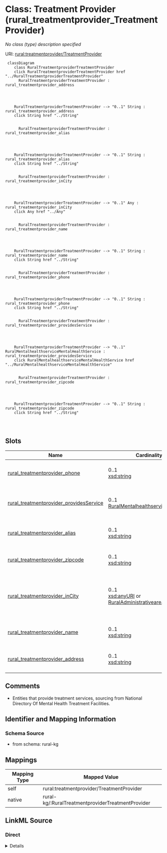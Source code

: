 

# Class: Treatment Provider (rural_treatmentprovider_TreatmentProvider)


_No class (type) description specified_





URI: [rural:treatmentprovider/TreatmentProvider](http://sail.ua.edu/ruralkg/treatmentprovider/TreatmentProvider)






```mermaid
 classDiagram
    class RuralTreatmentproviderTreatmentProvider
    click RuralTreatmentproviderTreatmentProvider href "../RuralTreatmentproviderTreatmentProvider"
      RuralTreatmentproviderTreatmentProvider : rural_treatmentprovider_address
        
          
    
    
    RuralTreatmentproviderTreatmentProvider --> "0..1" String : rural_treatmentprovider_address
    click String href "../String"

        
      RuralTreatmentproviderTreatmentProvider : rural_treatmentprovider_alias
        
          
    
    
    RuralTreatmentproviderTreatmentProvider --> "0..1" String : rural_treatmentprovider_alias
    click String href "../String"

        
      RuralTreatmentproviderTreatmentProvider : rural_treatmentprovider_inCity
        
          
    
    
    RuralTreatmentproviderTreatmentProvider --> "0..1" Any : rural_treatmentprovider_inCity
    click Any href "../Any"

        
      RuralTreatmentproviderTreatmentProvider : rural_treatmentprovider_name
        
          
    
    
    RuralTreatmentproviderTreatmentProvider --> "0..1" String : rural_treatmentprovider_name
    click String href "../String"

        
      RuralTreatmentproviderTreatmentProvider : rural_treatmentprovider_phone
        
          
    
    
    RuralTreatmentproviderTreatmentProvider --> "0..1" String : rural_treatmentprovider_phone
    click String href "../String"

        
      RuralTreatmentproviderTreatmentProvider : rural_treatmentprovider_providesService
        
          
    
    
    RuralTreatmentproviderTreatmentProvider --> "0..1" RuralMentalhealthserviceMentalHealthService : rural_treatmentprovider_providesService
    click RuralMentalhealthserviceMentalHealthService href "../RuralMentalhealthserviceMentalHealthService"

        
      RuralTreatmentproviderTreatmentProvider : rural_treatmentprovider_zipcode
        
          
    
    
    RuralTreatmentproviderTreatmentProvider --> "0..1" String : rural_treatmentprovider_zipcode
    click String href "../String"

        
      
```




<!-- no inheritance hierarchy -->


## Slots

| Name | Cardinality and Range | Description | Inheritance |
| ---  | --- | --- | --- |
| [rural_treatmentprovider_phone](../slots/rural_treatmentprovider_phone.md) | 0..1 <br/> [xsd:string](xsd:string) | No slot (predicate) description specified <br/> 9037 occurrences with subject type rural_treatmentprovider_TreatmentProvider and object type string. | direct |
| [rural_treatmentprovider_providesService](../slots/rural_treatmentprovider_providesService.md) | 0..1 <br/> [RuralMentalhealthserviceMentalHealthService](../classes/RuralMentalhealthserviceMentalHealthService.md) | No slot (predicate) description specified <br/> 442841 occurrences with subject type rural_treatmentprovider_TreatmentProvider and object type rural_mentalhealthservice_MentalHealthService. | direct |
| [rural_treatmentprovider_alias](../slots/rural_treatmentprovider_alias.md) | 0..1 <br/> [xsd:string](xsd:string) | No slot (predicate) description specified <br/> 9037 occurrences with subject type rural_treatmentprovider_TreatmentProvider and object type string. | direct |
| [rural_treatmentprovider_zipcode](../slots/rural_treatmentprovider_zipcode.md) | 0..1 <br/> [xsd:string](xsd:string) | No slot (predicate) description specified <br/> 9037 occurrences with subject type rural_treatmentprovider_TreatmentProvider and object type string. | direct |
| [rural_treatmentprovider_inCity](../slots/rural_treatmentprovider_inCity.md) | 0..1 <br/> [xsd:anyURI](xsd:anyURI)&nbsp;or&nbsp;<br />[RuralAdministrativeareaCity](../classes/RuralAdministrativeareaCity.md) | No slot (predicate) description specified <br/> 8117 occurrences with subject type rural_treatmentprovider_TreatmentProvider and object type rural_administrativearea_City.<br/>920 occurrences with subject type rural_treatmentprovider_TreatmentProvider and object type uri. | direct |
| [rural_treatmentprovider_name](../slots/rural_treatmentprovider_name.md) | 0..1 <br/> [xsd:string](xsd:string) | No slot (predicate) description specified <br/> 9037 occurrences with subject type rural_treatmentprovider_TreatmentProvider and object type string. | direct |
| [rural_treatmentprovider_address](../slots/rural_treatmentprovider_address.md) | 0..1 <br/> [xsd:string](xsd:string) | No slot (predicate) description specified <br/> 9037 occurrences with subject type rural_treatmentprovider_TreatmentProvider and object type string. | direct |









## Comments

* Entities that provide treatment services, sourcing from National Directory Of Mental Health Treatment Facilities.

## Identifier and Mapping Information







### Schema Source


* from schema: rural-kg




## Mappings

| Mapping Type | Mapped Value |
| ---  | ---  |
| self | rural:treatmentprovider/TreatmentProvider |
| native | rural-kg/:RuralTreatmentproviderTreatmentProvider |







## LinkML Source

<!-- TODO: investigate https://stackoverflow.com/questions/37606292/how-to-create-tabbed-code-blocks-in-mkdocs-or-sphinx -->

### Direct

<details>
```yaml
name: rural_treatmentprovider_TreatmentProvider
conforms_to: No schema conformance document specified
description: No class (type) description specified
title: Treatment Provider
notes:
- Class with 9037 occurrences.
comments:
- Entities that provide treatment services, sourcing from National Directory Of Mental
  Health Treatment Facilities.
from_schema: rural-kg
source: http://sail.ua.edu/ruralkg/ontology
rank: 1000
slots:
- rural_treatmentprovider_phone
- rural_treatmentprovider_providesService
- rural_treatmentprovider_alias
- rural_treatmentprovider_zipcode
- rural_treatmentprovider_inCity
- rural_treatmentprovider_name
- rural_treatmentprovider_address
class_uri: rural:treatmentprovider/TreatmentProvider

```
</details>

### Induced

<details>
```yaml
name: rural_treatmentprovider_TreatmentProvider
conforms_to: No schema conformance document specified
description: No class (type) description specified
title: Treatment Provider
notes:
- Class with 9037 occurrences.
comments:
- Entities that provide treatment services, sourcing from National Directory Of Mental
  Health Treatment Facilities.
from_schema: rural-kg
source: http://sail.ua.edu/ruralkg/ontology
rank: 1000
attributes:
  rural_treatmentprovider_phone:
    name: rural_treatmentprovider_phone
    description: No slot (predicate) description specified
    comments:
    - 9037 occurrences with subject type rural_treatmentprovider_TreatmentProvider
      and object type string.
    examples:
    - description: rural_treatmentprovider_TreatmentProvider → string
      object:
        example_object: 800-951-4357
        example_predicate: rural:treatmentprovider/phone
        example_subject: rural:treatmentprovider/TP_1
    from_schema: rural-kg
    rank: 1000
    slot_uri: rural:treatmentprovider/phone
    alias: rural_treatmentprovider_phone
    owner: rural_treatmentprovider_TreatmentProvider
    domain_of:
    - rural_treatmentprovider_TreatmentProvider
    range: string
  rural_treatmentprovider_providesService:
    name: rural_treatmentprovider_providesService
    description: No slot (predicate) description specified
    comments:
    - 442841 occurrences with subject type rural_treatmentprovider_TreatmentProvider
      and object type rural_mentalhealthservice_MentalHealthService.
    examples:
    - description: rural_treatmentprovider_TreatmentProvider → rural_mentalhealthservice_MentalHealthService
      object:
        example_object: rural:mentalhealthservice/MHS_YAD
        example_predicate: rural:treatmentprovider/providesService
        example_subject: rural:treatmentprovider/TP_999
    from_schema: rural-kg
    rank: 1000
    slot_uri: rural:treatmentprovider/providesService
    alias: rural_treatmentprovider_providesService
    owner: rural_treatmentprovider_TreatmentProvider
    domain_of:
    - rural_treatmentprovider_TreatmentProvider
    range: rural_mentalhealthservice_MentalHealthService
  rural_treatmentprovider_alias:
    name: rural_treatmentprovider_alias
    description: No slot (predicate) description specified
    comments:
    - 9037 occurrences with subject type rural_treatmentprovider_TreatmentProvider
      and object type string.
    examples:
    - description: rural_treatmentprovider_TreatmentProvider → string
      object:
        example_object: Henry County Clinic
        example_predicate: rural:treatmentprovider/alias
        example_subject: rural:treatmentprovider/TP_1
    from_schema: rural-kg
    rank: 1000
    slot_uri: rural:treatmentprovider/alias
    alias: rural_treatmentprovider_alias
    owner: rural_treatmentprovider_TreatmentProvider
    domain_of:
    - rural_treatmentprovider_TreatmentProvider
    range: string
  rural_treatmentprovider_zipcode:
    name: rural_treatmentprovider_zipcode
    description: No slot (predicate) description specified
    comments:
    - 9037 occurrences with subject type rural_treatmentprovider_TreatmentProvider
      and object type string.
    examples:
    - description: rural_treatmentprovider_TreatmentProvider → string
      object:
        example_object: '36310'
        example_predicate: rural:treatmentprovider/zipcode
        example_subject: rural:treatmentprovider/TP_1
    from_schema: rural-kg
    rank: 1000
    slot_uri: rural:treatmentprovider/zipcode
    alias: rural_treatmentprovider_zipcode
    owner: rural_treatmentprovider_TreatmentProvider
    domain_of:
    - rural_treatmentprovider_TreatmentProvider
    range: string
  rural_treatmentprovider_inCity:
    name: rural_treatmentprovider_inCity
    description: No slot (predicate) description specified
    comments:
    - 8117 occurrences with subject type rural_treatmentprovider_TreatmentProvider
      and object type rural_administrativearea_City.
    - 920 occurrences with subject type rural_treatmentprovider_TreatmentProvider
      and object type uri.
    examples:
    - description: rural_treatmentprovider_TreatmentProvider → rural_administrativearea_City
      object:
        example_object: rural:administrativearea/City_1840020296
        example_predicate: rural:treatmentprovider/inCity
        example_subject: rural:treatmentprovider/TP_999
    - description: rural_treatmentprovider_TreatmentProvider → uri
      object:
        example_object: rural:administrativearea/City_None
        example_predicate: rural:treatmentprovider/inCity
        example_subject: rural:treatmentprovider/TP_1107
    from_schema: rural-kg
    rank: 1000
    slot_uri: rural:treatmentprovider/inCity
    alias: rural_treatmentprovider_inCity
    owner: rural_treatmentprovider_TreatmentProvider
    domain_of:
    - rural_treatmentprovider_TreatmentProvider
    range: Any
    any_of:
    - range: uri
    - range: rural_administrativearea_City
  rural_treatmentprovider_name:
    name: rural_treatmentprovider_name
    description: No slot (predicate) description specified
    comments:
    - 9037 occurrences with subject type rural_treatmentprovider_TreatmentProvider
      and object type string.
    examples:
    - description: rural_treatmentprovider_TreatmentProvider → string
      object:
        example_object: SpectraCare Health Systems
        example_predicate: rural:treatmentprovider/name
        example_subject: rural:treatmentprovider/TP_1
    from_schema: rural-kg
    rank: 1000
    slot_uri: rural:treatmentprovider/name
    alias: rural_treatmentprovider_name
    owner: rural_treatmentprovider_TreatmentProvider
    domain_of:
    - rural_treatmentprovider_TreatmentProvider
    range: string
  rural_treatmentprovider_address:
    name: rural_treatmentprovider_address
    description: No slot (predicate) description specified
    comments:
    - 9037 occurrences with subject type rural_treatmentprovider_TreatmentProvider
      and object type string.
    examples:
    - description: rural_treatmentprovider_TreatmentProvider → string
      object:
        example_object: 219 Dothan Road, NaN
        example_predicate: rural:treatmentprovider/address
        example_subject: rural:treatmentprovider/TP_1
    from_schema: rural-kg
    rank: 1000
    slot_uri: rural:treatmentprovider/address
    alias: rural_treatmentprovider_address
    owner: rural_treatmentprovider_TreatmentProvider
    domain_of:
    - rural_treatmentprovider_TreatmentProvider
    range: string
class_uri: rural:treatmentprovider/TreatmentProvider

```
</details>